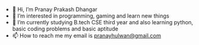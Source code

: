 - 👋 Hi, I’m Pranay Prakash Dhangar
- 👀 I’m interested in programming, gaming and learn new things
- 🌱 I’m currently studying B.tech CSE third year and also learning python, basic coding problems and basic aptitude
- 📫 How to reach me my email is pranayhulwan@gmail.com

<!---
panu28/panu28 is a ✨ special ✨ repository because its `README.md` (this file) appears on your GitHub profile.
You can click the Preview link to take a look at your changes.
--->
